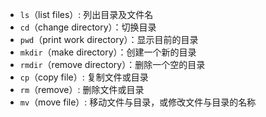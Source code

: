 - `ls`（list files）: 列出目录及文件名
- `cd`（change directory）：切换目录
- `pwd`（print work directory）：显示目前的目录
- `mkdir`（make directory）：创建一个新的目录
- `rmdir`（remove directory）：删除一个空的目录
- `cp`（copy file）: 复制文件或目录
- `rm`（remove）: 删除文件或目录
- `mv`（move file）: 移动文件与目录，或修改文件与目录的名称